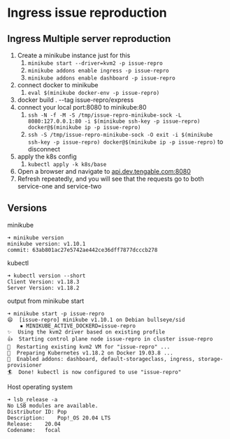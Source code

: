 # Ingress issue reproduction

## Ingress Multiple server reproduction

1. Create a minikube instance just for this
   1. `minikube start --driver=kvm2 -p issue-repro`
   2. `minikube addons enable ingress -p issue-repro`
   3. `minikube addons enable dashboard -p issue-repro`
2. connect docker to minikube
   1. `eval $(minikube docker-env -p issue-repro)`
3. docker build . --tag issue-repro/express
4. connect your local port:8080 to minikube:80
   1. `ssh -N -f -M -S /tmp/issue-repro-minikube-sock -L 8080:127.0.0.1:80 -i $(minikube ssh-key -p issue-repro) docker@$(minikube ip -p issue-repro)`
   2. `ssh -S /tmp/issue-repro-minikube-sock -O exit -i $(minikube ssh-key -p issue-repro) docker@$(minikube ip -p issue-repro)` to disconnect
5. apply the k8s config
   1. `kubectl apply -k k8s/base`
6. Open a browser and navigate to [api.dev.tengable.com:8080](http://api.dev.tengable.com:8080)
7. Refresh repeatedly, and you will see that the requests go to both service-one and service-two

## Versions
minikube
```
➜ minikube version
minikube version: v1.10.1
commit: 63ab801ac27e5742ae442ce36dff7877dcccb278
```

kubectl
```
➜ kubectl version --short
Client Version: v1.18.3
Server Version: v1.18.2
```
output from minikube start
```
➜ minikube start -p issue-repro
😄  [issue-repro] minikube v1.10.1 on Debian bullseye/sid
    ▪ MINIKUBE_ACTIVE_DOCKERD=issue-repro
✨  Using the kvm2 driver based on existing profile
👍  Starting control plane node issue-repro in cluster issue-repro
🔄  Restarting existing kvm2 VM for "issue-repro" ...
🐳  Preparing Kubernetes v1.18.2 on Docker 19.03.8 ...
🌟  Enabled addons: dashboard, default-storageclass, ingress, storage-provisioner
🏄  Done! kubectl is now configured to use "issue-repro"
```
Host operating system
```
➜ lsb_release -a
No LSB modules are available.
Distributor ID:	Pop
Description:	Pop!_OS 20.04 LTS
Release:	20.04
Codename:	focal
```
